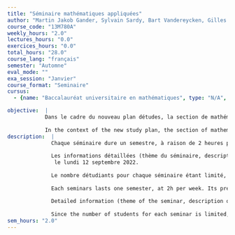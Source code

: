 ```yaml
---
title: "Séminaire mathématiques appliquées"
author: "Martin Jakob Gander, Sylvain Sardy, Bart Vandereycken, Gilles Vilmart"
course_code: "13M780A"
weekly_hours: "2.0"
lectures_hours: "0.0"
exercices_hours: "0.0"
total_hours: "28.0"
course_lang: "français"
semester: "Automne"
eval_mode: ""
exa_session: "Janvier"
course_format: "Seminaire"
cursus:
  - {name: "Baccalauréat universitaire en mathématiques", type: "N/A", credits: "6.0"}

objective:  |
            Dans le cadre du nouveau plan détudes, la section de mathématiques propose aux étudiants en Master 5 séminaires à choix, correspondants aux 5 groupes de recherche
            
            In the context of the new study plan, the section of mathematics proposes to its Master students 5 seminars, chosen by the students and corresponding to the 5 research groups
description:  |
              Chaque séminaire dure un semestre, à raison de 2 heures par semaine, lorganisation précise dépendant du groupe de recherche.
              
              Les informations détaillées (thème du séminaire, description du contenu, mode dorganisation) seront publiées dans la page Moodle https://moodle.unige.ch/course/view.php?id=10945
               le lundi 12 septembre 2022.
              
              Le nombre détudiants pour chaque séminaire étant limité, il est indispensable de vous inscrire dans un des séminaires sur cette même page Moodle, entre le 12 et le 16 septembre 2022.
              
              Each seminars lasts one semester, at 2h per week. Its precise organization will depend on the particular research group.
              
              Detailed information (theme of the seminar, description of the content, organization) will be published on the Moodle page https://moodle.unige.ch/course/view.php?id=10945 on Monday 12 September 2022
              
              Since the number of students for each seminar is limited, it is important to enroll in your preferred seminars on the same Moodle page between 12 and 16 September 2022.
sem_hours: "2.0"
---
```

